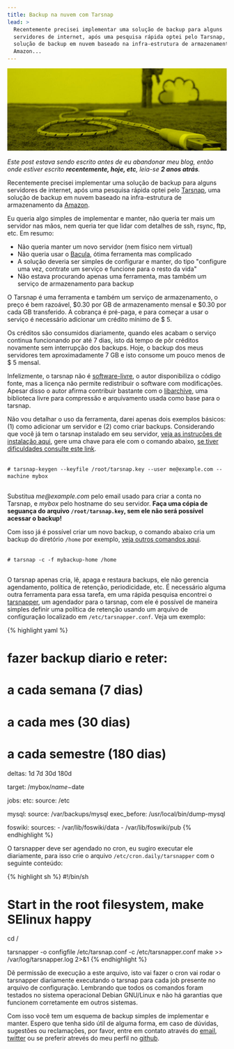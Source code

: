```yaml
---
title: Backup na nuvem com Tarsnap
lead: >
  Recentemente precisei implementar uma solução de backup para alguns
  servidores de internet, após uma pesquisa rápida optei pelo Tarsnap, uma
  solução de backup em nuvem baseado na infra-estrutura de armazenamento da
  Amazon...
---
```


![Chewbacca fazendo backup na nuvem](/files/chewbacca-nuvem.jpg)

_Este post estava sendo escrito antes de eu abandonar meu blog, então onde
estiver escrito **recentemente, hoje, etc**, leia-se **2 anos atrás**._

Recentemente precisei implementar uma solução de backup para alguns servidores
de internet, após uma pesquisa rápida optei pelo [Tarsnap](http://tarsnap.com),
uma solução de backup em nuvem baseado na infra-estrutura de armazenamento da
[Amazon](http://www.tarsnap.com/infrastructure.html).

Eu queria algo simples de implementar e manter, não queria ter mais um servidor
nas mãos, nem queria ter que lidar com detalhes de ssh, rsync, ftp, etc.
Em resumo:

* Não queria manter um novo servidor (nem físico nem virtual)
* Não queria usar o [Bacula](http://bacula.org), ótima ferramenta mas complicado
* A solução deveria ser simples de configurar e manter, do tipo "configure uma vez, contrate um serviço e funcione para o resto da vida"
* Não estava procurando apenas uma ferramenta, mas também um serviço de armazenamento para backup

O Tarsnap é uma ferramenta e também um serviço de armazenamento, o
preço é bem razoável, $0.30 por GB de armazenamento mensal e $0.30 por cada GB
transferido. A cobrança é pré-paga, e para começar a usar o serviço é
necessário adicionar um crédito mínimo de $ 5.

Os créditos são consumidos diariamente, quando eles acabam o serviço continua
funcionando por até 7 dias, isto dá tempo de pôr créditos novamente sem
interrupção dos backups. Hoje, o backup dos meus servidores tem aproximadamente
7 GB e isto consome um pouco menos de $ 5 mensal.

Infelizmente, o tarsnap não é [software-livre](http://www.gnu.org/philosophy/free-sw.pt-br.html), o autor disponibiliza o código
fonte, mas a licença não permite redistribuir o software com modificações.
Apesar disso o autor afirma contribuir bastante com o
[libarchive](http://code.google.com/p/libarchive), uma biblioteca livre para
compressão e arquivamento usada como base para o tarsnap.

Não vou detalhar o uso da ferramenta, darei apenas dois exemplos básicos:
(1) como adicionar um servidor e (2) como criar backups.
Considerando que você já tem o tarsnap instalado em seu servidor,
[veja as instruções de instalação aqui](https://www.tarsnap.com/download.html),
gere uma chave para ele com o comando abaixo, [se tiver
dificuldades consulte este link](http://www.tarsnap.com/gettingstarted.html).

<pre class="terminal">
<code>
# tarsnap-keygen --keyfile /root/tarsnap.key --user me@example.com --machine mybox
</code>
</pre>

Substitua _me@example.com_ pelo email usado para criar a conta no Tarsnap, e
_mybox_ pelo hostname do seu servidor. **Faça uma cópia de seguança do
arquivo `/root/tarsnap.key`, sem ele não será possível acessar o backup!**

Com isso já é possível criar um novo backup, o comando abaixo cria um backup do
diretório `/home` por exemplo, [veja outros comandos
aqui](http://www.tarsnap.com/usage.html).

<pre class="terminal">
<code>
# tarsnap -c -f mybackup-home /home
</code>
</pre>

O tarsnap apenas cria, lê, apaga e restaura backups, ele não gerencia
agendamento, política de retenção, periodicidade, etc. É necessário alguma
outra ferramenta para essa tarefa, em uma rápida pesquisa encontrei o
[tarsnapper](http://github.com/miracle2k/tarsnapper), um agendador para o
tarsnap, com ele é possível de maneira simples definir uma política de retenção
usando um arquivo de configuração localizado em `/etc/tarsnapper.conf`. Veja um
exemplo:

{% highlight yaml %}
# fazer backup diario e reter:
# a cada semana (7 dias)
# a cada mes (30 dias)
# a cada semestre (180 dias)

deltas: 1d 7d 30d 180d

target: /mybox/$name-$date

jobs:
  etc:
    source: /etc

  mysql:
    source: /var/backups/mysql
    exec_before: /usr/local/bin/dump-mysql

  foswiki:
    sources:
      - /var/lib/foswiki/data
      - /var/lib/foswiki/pub
{% endhighlight %}

O tarsnapper deve ser agendado no cron, eu sugiro executar ele diariamente,
para isso crie o arquivo `/etc/cron.daily/tarsnapper` com o seguinte conteúdo:

{% highlight sh %}
#!/bin/sh
# Start in the root filesystem, make SElinux happy
cd /

tarsnapper -o configfile /etc/tarsnap.conf -c /etc/tarsnapper.conf make >> /var/log/tarsnapper.log 2>&1
{% endhighlight %}

Dê permissão de execução a este arquivo, isto vai fazer o cron vai rodar o
tarsnapper diariamente executando o tarsnap para cada job presente no arquivo
de configuração. Lembrando que todos os comandos foram testados no sistema
operacional Debian GNU/Linux e não há garantias que funcionem corretamente em
outros sistemas.

Com isso você tem um esquema de backup simples de implementar e manter.
Espero que tenha sido útil de alguma forma, em caso de dúvidas, sugestões ou
reclamações, por favor, entre em contato através do
<a href="mailto:{{ site.email }}">email</a>,
<a href="http://twitter.com/{{ site.twitter_username }}">twitter</a>
ou se preferir atrevés do meu perfil no
<a href="http://github.com/{{ site.github_username }}">github</a>.

